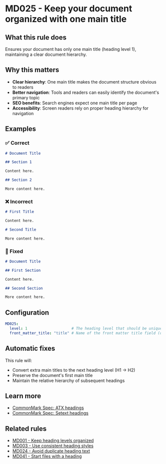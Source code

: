 # MD025 - Keep your document organized with one main title

## What this rule does

Ensures your document has only one main title (heading level 1), maintaining a clear document hierarchy.

## Why this matters

- **Clear hierarchy**: One main title makes the document structure obvious to readers
- **Better navigation**: Tools and readers can easily identify the document's primary topic
- **SEO benefits**: Search engines expect one main title per page
- **Accessibility**: Screen readers rely on proper heading hierarchy for navigation

## Examples

### ✅ Correct

```markdown
# Document Title

## Section 1

Content here.

## Section 2

More content here.
```

### ❌ Incorrect

```markdown
# First Title

Content here.

# Second Title

More content here.
```

### 🔧 Fixed

```markdown
# Document Title

## First Section

Content here.

## Second Section

More content here.
```

## Configuration

```yaml
MD025:
  level: 1                    # The heading level that should be unique (default: 1)
  front_matter_title: "title" # Name of the front matter title field (default: "title")
```

## Automatic fixes

This rule will:
- Convert extra main titles to the next heading level (H1 → H2)
- Preserve the document's first main title
- Maintain the relative hierarchy of subsequent headings

## Learn more

- [CommonMark Spec: ATX headings](https://spec.commonmark.org/0.31.2/#atx-headings)
- [CommonMark Spec: Setext headings](https://spec.commonmark.org/0.31.2/#setext-headings)

## Related rules

- [MD001 - Keep heading levels organized](md001.md)
- [MD003 - Use consistent heading styles](md003.md)
- [MD024 - Avoid duplicate heading text](md024.md)
- [MD041 - Start files with a heading](md041.md)
